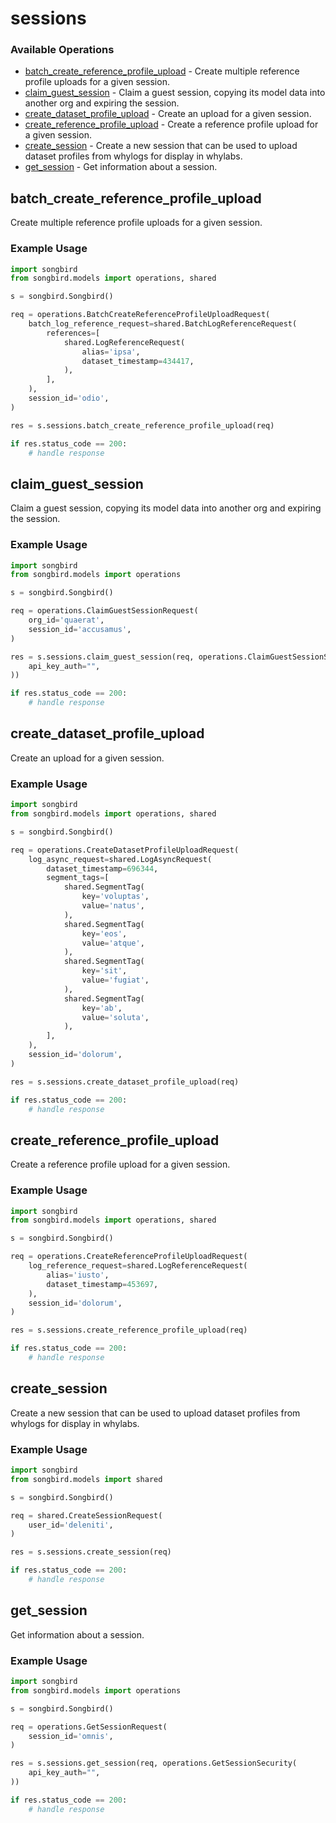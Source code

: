 # sessions

### Available Operations

* [batch_create_reference_profile_upload](#batch_create_reference_profile_upload) - Create multiple reference profile uploads for a given session.
* [claim_guest_session](#claim_guest_session) - Claim a guest session, copying its model data into another org and expiring the session.
* [create_dataset_profile_upload](#create_dataset_profile_upload) - Create an upload for a given session.
* [create_reference_profile_upload](#create_reference_profile_upload) - Create a reference profile upload for a given session.
* [create_session](#create_session) - Create a new session that can be used to upload dataset profiles from whylogs for display in whylabs.
* [get_session](#get_session) - Get information about a session.

## batch_create_reference_profile_upload

Create multiple reference profile uploads for a given session.

### Example Usage

```python
import songbird
from songbird.models import operations, shared

s = songbird.Songbird()

req = operations.BatchCreateReferenceProfileUploadRequest(
    batch_log_reference_request=shared.BatchLogReferenceRequest(
        references=[
            shared.LogReferenceRequest(
                alias='ipsa',
                dataset_timestamp=434417,
            ),
        ],
    ),
    session_id='odio',
)

res = s.sessions.batch_create_reference_profile_upload(req)

if res.status_code == 200:
    # handle response
```

## claim_guest_session

Claim a guest session, copying its model data into another org and expiring the session.

### Example Usage

```python
import songbird
from songbird.models import operations

s = songbird.Songbird()

req = operations.ClaimGuestSessionRequest(
    org_id='quaerat',
    session_id='accusamus',
)

res = s.sessions.claim_guest_session(req, operations.ClaimGuestSessionSecurity(
    api_key_auth="",
))

if res.status_code == 200:
    # handle response
```

## create_dataset_profile_upload

Create an upload for a given session.

### Example Usage

```python
import songbird
from songbird.models import operations, shared

s = songbird.Songbird()

req = operations.CreateDatasetProfileUploadRequest(
    log_async_request=shared.LogAsyncRequest(
        dataset_timestamp=696344,
        segment_tags=[
            shared.SegmentTag(
                key='voluptas',
                value='natus',
            ),
            shared.SegmentTag(
                key='eos',
                value='atque',
            ),
            shared.SegmentTag(
                key='sit',
                value='fugiat',
            ),
            shared.SegmentTag(
                key='ab',
                value='soluta',
            ),
        ],
    ),
    session_id='dolorum',
)

res = s.sessions.create_dataset_profile_upload(req)

if res.status_code == 200:
    # handle response
```

## create_reference_profile_upload

Create a reference profile upload for a given session.

### Example Usage

```python
import songbird
from songbird.models import operations, shared

s = songbird.Songbird()

req = operations.CreateReferenceProfileUploadRequest(
    log_reference_request=shared.LogReferenceRequest(
        alias='iusto',
        dataset_timestamp=453697,
    ),
    session_id='dolorum',
)

res = s.sessions.create_reference_profile_upload(req)

if res.status_code == 200:
    # handle response
```

## create_session

Create a new session that can be used to upload dataset profiles from whylogs for display in whylabs.

### Example Usage

```python
import songbird
from songbird.models import shared

s = songbird.Songbird()

req = shared.CreateSessionRequest(
    user_id='deleniti',
)

res = s.sessions.create_session(req)

if res.status_code == 200:
    # handle response
```

## get_session

Get information about a session.

### Example Usage

```python
import songbird
from songbird.models import operations

s = songbird.Songbird()

req = operations.GetSessionRequest(
    session_id='omnis',
)

res = s.sessions.get_session(req, operations.GetSessionSecurity(
    api_key_auth="",
))

if res.status_code == 200:
    # handle response
```
